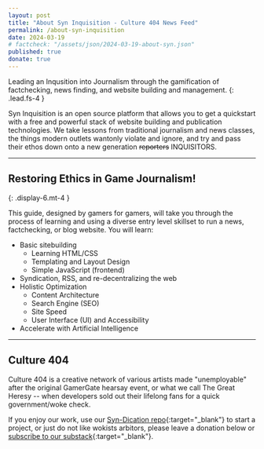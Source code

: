 ```yaml
---
layout: post
title: "About Syn Inquisition - Culture 404 News Feed"
permalink: /about-syn-inquisition
date: 2024-03-19
# factcheck: "/assets/json/2024-03-19-about-syn.json"
published: true
donate: true
---
```

Leading an Inqusition into Journalism through the gamification of factchecking, news finding, and website building and management.
{: .lead.fs-4 }

Syn Inquisition is an open source platform that allows you to get a quickstart with a free and powerful stack of website building and publication technologies. We take lessons from traditional journalism and news classes, the things modern outlets wantonly violate and ignore, and try and pass their ethos down onto a new generation ~~reporters~~ INQUISITORS. 

---

## Restoring Ethics in Game Journalism! 
{: .display-6.mt-4 }

This guide, designed by gamers for gamers, will take you through the process of learning and using a diverse entry level skillset to run a news, factchecking, or blog website. You will learn:

- Basic sitebuilding
  -  Learning HTML/CSS
  -  Templating and Layout Design
  -  Simple JavaScript (frontend)
- Syndication, RSS, and re-decentralizing the web
- Holistic Optimization
  - Content Architecture
  - Search Engine (SEO)
  - Site Speed
  - User Interface (UI) and Accessibility
- Accelerate with Artificial Intelligence 

---

## Culture 404

Culture 404 is a creative network of various artists made "unemployable" after the original GamerGate hearsay event, or what we call The Great Heresy -- when developers sold out their lifelong fans for a quick government/woke check.

If you enjoy our work, use our [Syn-Dication repo](https://github.com/Culture-404/Syn_Inquisition){:target="_blank"} to start a project, or just do not like wokists arbitors, please leave a donation below or [subscribe to our substack](https://www.culture404.com/){:target="_blank"}.